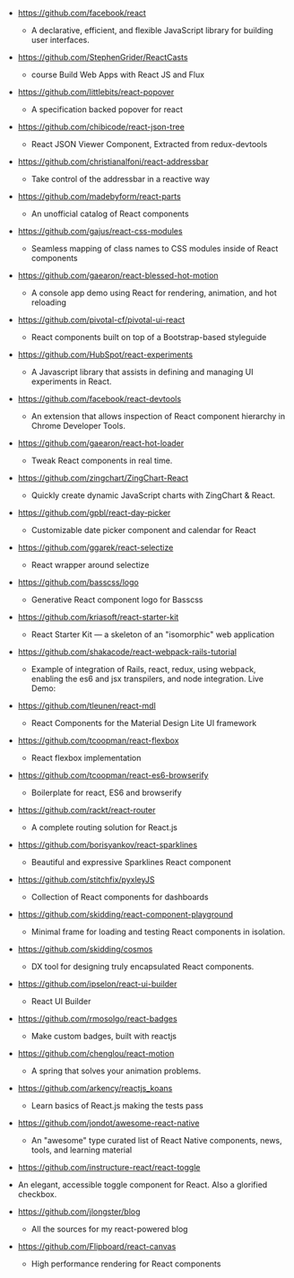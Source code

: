 - https://github.com/facebook/react
  - A declarative, efficient, and flexible JavaScript library for building user interfaces.
  
- https://github.com/StephenGrider/ReactCasts
  - course Build Web Apps with React JS and Flux

- https://github.com/littlebits/react-popover
  - A specification backed popover for react
  
- https://github.com/chibicode/react-json-tree
  - React JSON Viewer Component, Extracted from redux-devtools

- https://github.com/christianalfoni/react-addressbar
  - Take control of the addressbar in a reactive way
  
- https://github.com/madebyform/react-parts
  - An unofficial catalog of React components
  
- https://github.com/gajus/react-css-modules
  - Seamless mapping of class names to CSS modules inside of React components
  
- https://github.com/gaearon/react-blessed-hot-motion
  - A console app demo using React for rendering, animation, and hot reloading
  
- https://github.com/pivotal-cf/pivotal-ui-react
  - React components built on top of a Bootstrap-based styleguide

- https://github.com/HubSpot/react-experiments
  - A Javascript library that assists in defining and managing UI experiments in React.
  
- https://github.com/facebook/react-devtools
  - An extension that allows inspection of React component hierarchy in Chrome Developer Tools.

- https://github.com/gaearon/react-hot-loader
  - Tweak React components in real time.
  
- https://github.com/zingchart/ZingChart-React
  - Quickly create dynamic JavaScript charts with ZingChart & React.

- https://github.com/gpbl/react-day-picker
  - Customizable date picker component and calendar for React
  
- https://github.com/ggarek/react-selectize
  - React wrapper around selectize
  
- https://github.com/basscss/logo
  - Generative React component logo for Basscss

- https://github.com/kriasoft/react-starter-kit
  - React Starter Kit — a skeleton of an "isomorphic" web application
  
- https://github.com/shakacode/react-webpack-rails-tutorial
  - Example of integration of Rails, react, redux, using webpack, enabling the es6 and jsx transpilers, and node integration. Live Demo:

- https://github.com/tleunen/react-mdl
  - React Components for the Material Design Lite UI framework
  
- https://github.com/tcoopman/react-flexbox
  - React flexbox implementation
  
- https://github.com/tcoopman/react-es6-browserify
  - Boilerplate for react, ES6 and browserify
  
- https://github.com/rackt/react-router
  - A complete routing solution for React.js
  
- https://github.com/borisyankov/react-sparklines
  - Beautiful and expressive Sparklines React component
  
- https://github.com/stitchfix/pyxleyJS
  - Collection of React components for dashboards
  
- https://github.com/skidding/react-component-playground
  - Minimal frame for loading and testing React components in isolation.

- https://github.com/skidding/cosmos
  - DX tool for designing truly encapsulated React components.
  
- https://github.com/ipselon/react-ui-builder
  - React UI Builder
  
- https://github.com/rmosolgo/react-badges
  - Make custom badges, built with reactjs
  
- https://github.com/chenglou/react-motion
  - A spring that solves your animation problems.

- https://github.com/arkency/reactjs_koans
  - Learn basics of React.js making the tests pass
  
- https://github.com/jondot/awesome-react-native
  - An "awesome" type curated list of React Native components, news, tools, and learning material

-  https://github.com/instructure-react/react-toggle
  - An elegant, accessible toggle component for React. Also a glorified checkbox.
  
- https://github.com/jlongster/blog
  - All the sources for my react-powered blog

- https://github.com/Flipboard/react-canvas
  - High performance <canvas> rendering for React components
